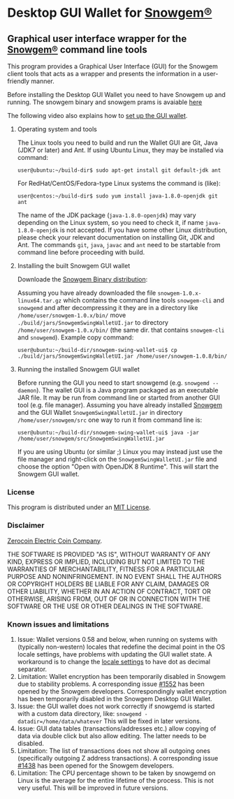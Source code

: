 # Desktop GUI Wallet for [Snowgem](https://snowgem.org/)[®](#disclaimer)

## Graphical user interface wrapper for the [Snowgem](https://snowgem.org/)[®](#disclaimer) command line tools

This program provides a Graphical User Interface (GUI) for the Snowgem client tools that acts as a wrapper and 
presents the information in a user-friendly manner.

Before installing the Desktop GUI Wallet you need to have Snowgem up and running.
The snowgem binary and snowgem prams is avaiable [here](https://github.com/Snowgem/snowgem-swing-wallet/releases)

The following video also explains how to [set up the GUI wallet](https://www.youtube.com/watch?v=IDifG4h1bgE). 


1. Operating system and tools

   The Linux tools you need to build and run the Wallet GUI are Git, Java (JDK7 or later) and
   Ant. If using Ubuntu Linux, they may be installed via command: 
   ```
   user@ubuntu:~/build-dir$ sudo apt-get install git default-jdk ant
   ``` 
   For RedHat/CentOS/Fedora-type Linux systems the command is (like):
   ```
   user@centos:~/build-dir$ sudo yum install java-1.8.0-openjdk git ant 
   ```
   The name of the JDK package (`java-1.8.0-openjdk`) may vary depending on the Linux system, so you need to
   check it, if name `java-1.8.0-openjdk` is not accepted.
   If you have some other Linux distribution, please check your relevant documentation on installing Git, 
   JDK and Ant. The commands `git`, `java`, `javac` and `ant` need to be startable from command line 
   before proceeding with build.

2. Installing the built Snowgem GUI wallet

   Downloade the [Snowgem Binary distribution](https://github.com/Snowgem/snowgem-swing-wallet/releases):

   Assuming you have already downloaded the file `snowgem-1.0.x-linux64.tar.gz` which contains the command 
   line tools `snowgem-cli` and `snowgemd` and after decompressing it they are in a directory like 
   `/home/user/snowgem-1.0.x/bin/` move `./build/jars/SnowgemSwingWalletUI.jar` to directory `/home/user/snowgem-1.0.x/bin/`
   (the same dir. that contains `snowgem-cli` and `snowgemd`). 
   Example copy command:
   ```
   user@ubuntu:~/build-dir/snowgem-swing-wallet-ui$ cp ./build/jars/SnowgemSwingWalletUI.jar /home/user/snowgem-1.0.8/bin/    
   ```

3. Running the installed Snowgem GUI wallet

   Before running the GUI you need to start snowgemd (e.g. `snowgemd --daemon`). The wallet GUI is a Java program packaged 
   as an executable JAR file. It may be run from command line or started from another GUI tool (e.g. file manager). 
   Assuming you have already installed [Snowgem](https://github.com/Snowgem/snowgem-swing-wallet/releases) and the GUI Wallet
  `SnowgemSwingWalletUI.jar` in directory `/home/user/snowgem/src` one way to run it from command line is:
   ```
   user@ubuntu:~/build-dir/snowgem-swing-wallet-ui$ java -jar /home/user/snowgem/src/SnowgemSwingWalletUI.jar
   ```
   If you are using Ubuntu (or similar ;) Linux you may instead just use the file manager and 
   right-click on the `SnowgemSwingWalletUI.jar` file and choose the option "Open with OpenJDK 8 Runtime". 
   This will start the Snowgem GUI wallet.

### License
This program is distributed under an [MIT License](https://github.com/vaklinov/snowgem-swing-wallet-ui/raw/master/LICENSE).

### Disclaimer
[Zerocoin Electric Coin Company](https://trademarks.justia.com/owners/zerocoin-electric-coin-company-3232749/).

THE SOFTWARE IS PROVIDED "AS IS", WITHOUT WARRANTY OF ANY KIND, EXPRESS OR
IMPLIED, INCLUDING BUT NOT LIMITED TO THE WARRANTIES OF MERCHANTABILITY,
FITNESS FOR A PARTICULAR PURPOSE AND NONINFRINGEMENT. IN NO EVENT SHALL THE
AUTHORS OR COPYRIGHT HOLDERS BE LIABLE FOR ANY CLAIM, DAMAGES OR OTHER
LIABILITY, WHETHER IN AN ACTION OF CONTRACT, TORT OR OTHERWISE, ARISING FROM,
OUT OF OR IN CONNECTION WITH THE SOFTWARE OR THE USE OR OTHER DEALINGS IN THE
SOFTWARE.

### Known issues and limitations

1. Issue: Wallet versions 0.58 and below, when running on systems with (typically non-western) locales that
redefine the decimal point in the OS locale settings, have problems with updating the GUI wallet state. 
A workaround is to change the [locale settings](https://windows.lbl.gov/software/optics/5-1-2/Optics4.jpg) to have dot as decimal separator.
1. Limitation: Wallet encryption has been temporarily disabled in Snowgem due to stability problems. A corresponding issue 
[#1552](https://github.com/snowgem/snowgem/issues/1552) has been opened by the Snowgem developers. Correspondingly
wallet encryption has been temporarily disabled in the Snowgem Desktop GUI Wallet.
1. Issue: the GUI wallet does not work correctly if snowgemd is started with a custom data directory, like:
`snowgemd -datadir=/home/data/whatever` This will be fixed in later versions.
1. Issue: GUI data tables (transactions/addresses etc.) allow copying of data via double click but also allow editing. 
The latter needs to be disabled. 
1. Limitation: The list of transactions does not show all outgoing ones (specifically outgoing Z address 
transactions). A corresponding issue [#1438](https://github.com/snowgem/snowgem/issues/1438) has been opened 
for the Snowgem developers. 
1. Limitation: The CPU percentage shown to be taken by snowgemd on Linux is the average for the entire lifetime 
of the process. This is not very useful. This will be improved in future versions.

